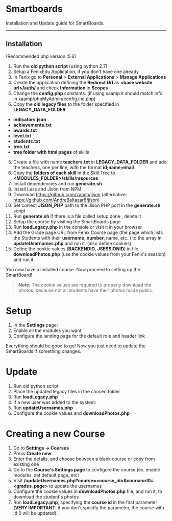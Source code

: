 Smartboards
=

Installation and Update guide for SmartBoards.

---

Installation
-

(Recommended php version :5.6)

1. Run the **old python script** (using python 2.7)
2. Setup a FenixEdu Application, if you don't have one already
  1. In Fenix go to **Personal** &gt; **External Applications** &gt; **Manage Applications**
  2. Create the application defining the **Redirect Url** as **&lt;base website url&gt;/auth/** and check **Information** in **Scopes**
3. Change the **config.php** constants.
(if using xaamp it should match info in xaamp/phpMyAdmin/config.inc.php)
4. Copy the **old legacy files** to the folder specified in **LEGACY&lowbar;DATA&lowbar;FOLDER**
  - **indicators.json**
  - **achievements.txt**
  - **awards.txt**
  - **level.txt**
  - **students.txt**
  - **tree.txt**
  - **tree folder with html pages** of skills
5. Create a file with name **teachers.txt** in **LEGACY&lowbar;DATA&lowbar;FOLDER** and add the teachers, one per line, with the format **id;name;email**
6. Copy the **folders of each skill** in the Skill Tree to **&lt;MODULES&lowbar;FOLDER&gt;/skills/resources**
7. Install dependencies and run **generate.sh**
  1. Install Less and Jison from NPM
  2. Download https://github.com/zaach/jison (alternative: https://github.com/AndreBaltazar8/jison)
  3. Set correct **JISON_PHP** path to the Jison PHP port in the **generate.sh** script
  4. Run **generate.sh**
if there is a file called setup.done , delete it
8. Setup the course by visiting the SmartBoards page
9. Run **loadLegacy.php** in the console or visit it in your browser
10. Add the Grade page URL from Fenix Course page (the page which lists the Students with their **username**, **number**, name, etc..) to the array in **updateUsernames.php** and run it.
(also define cookies)
11. Define the cookie values (**BACKENDID**, **JSESSIONID**) in file **downloadPhotos.php** (use the cookie values from your Fenix's session) and run it.

You now have a installed course. Now proceed to setting up the SmartBoard!

> **Note:** The cookie values are required to properly download the photos, because not all students have their photos made public.

Setup
=

1. In the **Settings** page:
  1. Enable all the modules you want
  2. Configure the landing page for the default role and header link

Everything should be good to go! Now you just need to update the SmartBoards if something changes.

Update
=

1. Run old python script
2. Place the updated legacy files in the chosen folder
3. Run **loadLegacy.php**
4. If a new user was added to the system:
  1. Run **updateUsernames.php**
  2. Configure the cookie values and **downloadPhotos.php**

Creating a new Course
=

1. Go to **Settings -> Courses**
2. Press **Create new**
3. Enter the details, and choose between a blank course or copy from existing one
4. Go to the **Course's Settings page** to configure the course (ex. enable modules, set default page, etc)
5. Visit **/updateUsernames.php?course=&lt;course_id&gt;&courseurl0=&lt;grades_page&gt;** to update the usernames
6. Configure the cookie values in **downloadPhotos.php** file, and run it, to download the student's photos
7. Run **loadLegacy.php**, specifying the **course id** in the first parameter (**VERY IMPORTANT**: if you don't specify the parameter, the course with id 0 will be updated).

